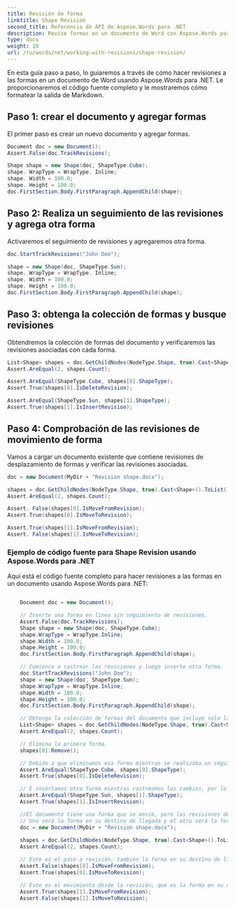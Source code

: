 ```yaml
---
title: Revisión de forma
linktitle: Shape Revision
second_title: Referencia de API de Aspose.Words para .NET
description: Revise formas en un documento de Word con Aspose.Words para .NET.
type: docs
weight: 10
url: /ru/words/net/working-with-revisions/shape-revision/
---
```


En esta guía paso a paso, lo guiaremos a través de cómo hacer revisiones a las formas en un documento de Word usando Aspose.Words para .NET. Le proporcionaremos el código fuente completo y le mostraremos cómo formatear la salida de Markdown.

## Paso 1: crear el documento y agregar formas

El primer paso es crear un nuevo documento y agregar formas.

```csharp
Document doc = new Document();
Assert.False(doc.TrackRevisions);

Shape shape = new Shape(doc, ShapeType.Cube);
shape. WrapType = WrapType. Inline;
shape. Width = 100.0;
shape. Height = 100.0;
doc.FirstSection.Body.FirstParagraph.AppendChild(shape);
```

## Paso 2: Realiza un seguimiento de las revisiones y agrega otra forma

Activaremos el seguimiento de revisiones y agregaremos otra forma.

```csharp
doc.StartTrackRevisions("John Doe");

shape = new Shape(doc, ShapeType.Sun);
shape. WrapType = WrapType. Inline;
shape. Width = 100.0;
shape. Height = 100.0;
doc.FirstSection.Body.FirstParagraph.AppendChild(shape);
```

## Paso 3: obtenga la colección de formas y busque revisiones

Obtendremos la colección de formas del documento y verificaremos las revisiones asociadas con cada forma.

```csharp
List<Shape> shapes = doc.GetChildNodes(NodeType.Shape, true).Cast<Shape>().ToList();
Assert.AreEqual(2, shapes.Count);

Assert.AreEqual(ShapeType.Cube, shapes[0].ShapeType);
Assert.True(shapes[0].IsDeleteRevision);

Assert.AreEqual(ShapeType.Sun, shapes[1].ShapeType);
Assert.True(shapes[1].IsInsertRevision);
```

## Paso 4: Comprobación de las revisiones de movimiento de forma

Vamos a cargar un documento existente que contiene revisiones de desplazamiento de formas y verificar las revisiones asociadas.

```csharp
doc = new Document(MyDir + "Revision shape.docx");

shapes = doc.GetChildNodes(NodeType.Shape, true).Cast<Shape>().ToList();
Assert.AreEqual(2, shapes.Count);

Assert. False(shapes[0].IsMoveFromRevision);
Assert.True(shapes[0].IsMoveToRevision);

Assert.True(shapes[1].IsMoveFromRevision);
Assert. False(shapes[1].IsMoveToRevision);
```

### Ejemplo de código fuente para Shape Revision usando Aspose.Words para .NET

Aquí está el código fuente completo para hacer revisiones a las formas en un documento usando Aspose.Words para .NET:

```csharp

	Document doc = new Document();

	// Inserte una forma en línea sin seguimiento de revisiones.
	Assert.False(doc.TrackRevisions);
	Shape shape = new Shape(doc, ShapeType.Cube);
	shape.WrapType = WrapType.Inline;
	shape.Width = 100.0;
	shape.Height = 100.0;
	doc.FirstSection.Body.FirstParagraph.AppendChild(shape);

	// Comience a rastrear las revisiones y luego inserte otra forma.
	doc.StartTrackRevisions("John Doe");
	shape = new Shape(doc, ShapeType.Sun);
	shape.WrapType = WrapType.Inline;
	shape.Width = 100.0;
	shape.Height = 100.0;
	doc.FirstSection.Body.FirstParagraph.AppendChild(shape);

	// Obtenga la colección de formas del documento que incluye solo las dos formas que agregamos.
	List<Shape> shapes = doc.GetChildNodes(NodeType.Shape, true).Cast<Shape>().ToList();
	Assert.AreEqual(2, shapes.Count);

	// Elimina la primera forma.
	shapes[0].Remove();

	// Debido a que eliminamos esa forma mientras se realizaba un seguimiento de los cambios, la forma cuenta como una revisión eliminada.
	Assert.AreEqual(ShapeType.Cube, shapes[0].ShapeType);
	Assert.True(shapes[0].IsDeleteRevision);

	// E insertamos otra forma mientras rastreamos los cambios, por lo que esa forma contará como una revisión de inserción.
	Assert.AreEqual(ShapeType.Sun, shapes[1].ShapeType);
	Assert.True(shapes[1].IsInsertRevision);

	//El documento tiene una forma que se movió, pero las revisiones de movimiento de forma tendrán dos instancias de esa forma.
	// Uno será la forma en su destino de llegada y el otro será la forma en su ubicación original.
	doc = new Document(MyDir + "Revision shape.docx");
	
	shapes = doc.GetChildNodes(NodeType.Shape, true).Cast<Shape>().ToList();
	Assert.AreEqual(2, shapes.Count);

	// Este es el paso a revisión, también la forma en su destino de llegada.
	Assert.False(shapes[0].IsMoveFromRevision);
	Assert.True(shapes[0].IsMoveToRevision);

	// Este es el movimiento desde la revisión, que es la forma en su ubicación original.
	Assert.True(shapes[1].IsMoveFromRevision);
	Assert.False(shapes[1].IsMoveToRevision);
            
```

